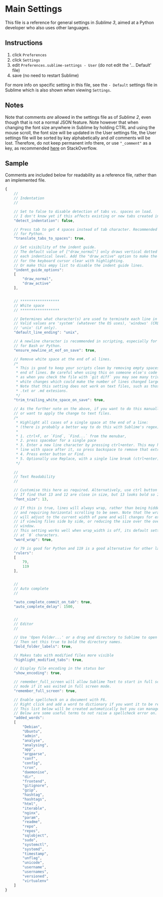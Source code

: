 # Main Settings

This file is a reference for general settings in _Sublime 3_, aimed at
a Python developer who also uses other languages.


## Instructions

1. click `Preferences`
2. click `Settings`
3. edit `Preferences.sublime-settings - User` (do not edit the '... Default' file)
4. save (no need to restart Sublime)


For more info on specific setting in this file, see the `- Default` settings file in Sublime which is also shown when viewing `Settings`.


## Notes

Note that comments _are_ allowed in the settings file as of _Sublime 2_, even though that is not a normal JSON feature. Note however that when changing the font size anywhere in Sublime by holding CTRL and using the mouse scroll, the font size will be updated in the User settings file, the User settings file will be sorted by key alphabetically and _all_ comments will be lost. Therefore, do not keep permanent info there, or use `"_comment"` as a key, as recommended [here](https://stackoverflow.com/questions/244777/can-comments-be-used-in-json) on StackOverflow.


## Sample

Comments are included below for readability as a reference file, rather than an implemented file.

```javascript
{
    //
    // Indentation
    //

    // Set to false to disable detection of tabs vs. spaces on load.
    // I don't know yet if this affects existing or new tabs created in the document, but
    "detect_indentation": false,

    // Press tab to get 4 spaces instead of tab character. Recommended
    // for Python.
    "translate_tabs_to_spaces": true,

    // Set visibility of the indent guide.
    // The default value of ["draw_normal"] only draws vertical dotted lines side by side at 
    // each indentical level. Add the "draw_active" option to make the indentation level
    // for the keyboard cursor clear with highlighting.
    // Or make this empy list to disable the indent guide lines.
    "indent_guide_options":
    [
        "draw_normal",
        "draw_active"
    ],


    // ******************
    // White space
    // ******************

    // Determines what character(s) are used to terminate each line in new files.
    // Valid values are 'system' (whatever the OS uses), 'windows' (CRLF) and
    // 'unix' (LF only).
    "default_line_ending": "unix",

    // A newline character is recommended in scripting, especially for
    // for Bash or Python.
    "ensure_newline_at_eof_on_save": true,

    // Remove white space at the end of al lines.
    /* 
     * This is good to keep your scripts clean by removing empty spaces at the
     * end of lines. Be careful when using this on someone else's code though,
     * as when you check the file with `git diff` you may see many trivial
     * white changes which could make the number of lines changed large.
     * Note that this setting does not work on text files, such as those with
     * .txt or .md extesions.
     */
    "trim_trailing_white_space_on_save": true,
    
    // As the further note on the above, if you want to do this manually
    // or want to apply the change to text files.
    /* 
     * Highlight all cases of a single space at the end of a line:
     * (there is probably a better way to do this with Sublime's regex)
     *
     * 1. ctrl+F, or `Find`, `Find...` from the menubar,
     * 2. press spacebar for a single pace
     * 3. Enter a new line character by pressing ctrl+enter. This may have auto-indented to a new 
     * line with space after it, so press backspace to remove that extra space before continuing.
     * 4. Press enter button or Find.
     * 5. Optionally use Replace, with a single line break (ctrl+enter) and no space before it.
     */
    
    //
    // Text Readability
    //

    // Customise this here as required. Alternatively, use ctrl button with the mouse wheel.
    // If find that 13 and 12 are close in size, but 13 looks bold so I use that.
    "font_size": 13,

    // If this is true, lines will always wrap, rather than being hidden
    // and requiring horizontal scrolling to be seen. Note that the wrapping
    // will adjust to the current width of pane and will changes for example
    // if viewing files side by side, or reducing the size over the overall
    // window.
    // This setting works well when wrap_width is off, its default setting
    // at `0` characters.
    "word_wrap": true,

    // 79 is good for Python and 119 is a good alternative for other languages.
    "rulers":
    [
        79,
        119
    ],


    //
    // Auto complete
    //

    "auto_complete_commit_on_tab": true,
    "auto_complete_delay": 1500,


    //
    // Editor
    //

    // Use 'Open Folder...' or a drag and directory to Sublime to open the FOLDERS pane. 
    // Then set this true to bold the directory names.
    "bold_folder_labels": true,

    // Makes tabs with modified files more visible
    "highlight_modified_tabs": true,

    // Display file encoding in the status bar
    "show_encoding": true,

    // remember_full_screen will allow Sublime Text to start in full screen
    // mode if it was exited in full screen mode.
    "remember_full_screen": true,

    // Enable spellcheck on a document with F6.
    // Right click and add a word to dictionary if you want it to be recognised.
    // This list below will be created automatically but you can manage it manually.
    // Below are some useful terms to not raise a spellcheck error on.
    "added_words":
    [
        "Debian",
        "Ubuntu",
        "admin",
        "analyse",
        "analysing",
        "app",
        "argparse",
        "conf",
        "config",
        "cron",
        "daemonise",
        "dir",
        "frontend",
        "gitignore",
        "gzip",
        "hashtag",
        "hashtags",
        "html",
        "iterable",
        "nginx",
        "param",
        "readme",
        "repo",
        "repos",
        "sqlobject",
        "sudo",
        "systemctl",
        "systemd",
        "timestamp",
        "unflag",
        "unicode",
        "username",
        "usernames",
        "versioned",
        "virtualenv"
    ]
}
```
